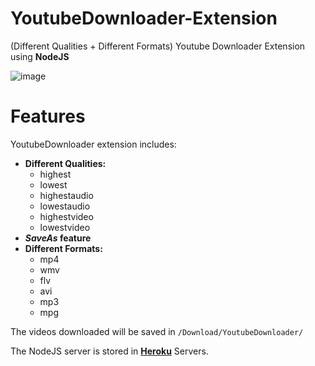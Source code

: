 # YoutubeDownloader-Extension
(Different Qualities + Different Formats) Youtube Downloader Extension using **NodeJS**

![image](https://user-images.githubusercontent.com/65598953/95681521-2bc36800-0bd8-11eb-9d53-268a11a8dec7.png)

# Features
YoutubeDownloader extension includes:
  - **Different Qualities:**
    - highest
    - lowest
    - highestaudio
    - lowestaudio
    - highestvideo
    - lowestvideo
  - ***SaveAs* feature**
  - **Different Formats:**
    - mp4
    - wmv
    - flv
    - avi
    - mp3
    - mpg

The videos downloaded will be saved in ```/Download/YoutubeDownloader/```

The NodeJS server is stored in [**Heroku**][heroku] Servers.

[heroku]: <https://dashboard.heroku.com/>
